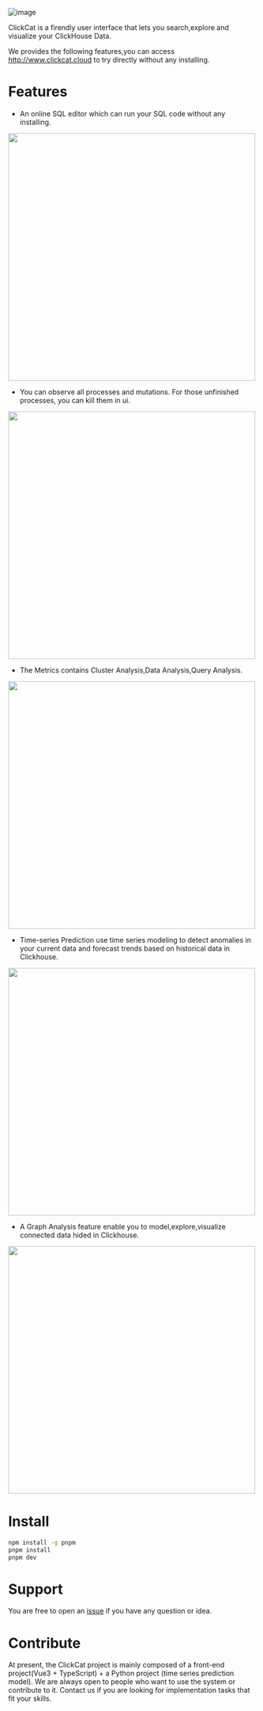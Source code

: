 ![image](https://user-images.githubusercontent.com/22762150/172976873-90907210-9450-4699-adcf-d23daa5ea866.png)

ClickCat is a firendly user interface that lets you search,explore and visualize your ClickHouse Data. 

We provides the following features,you can access http://www.clickcat.cloud to try directly without any installing.
# Features
* An online SQL editor  which can run your SQL code without any installing.
<img src="https://user-images.githubusercontent.com/22762150/184086489-20d872a9-32b6-4773-a86f-f17e5775467f.png" width="500"/>

* You can observe all processes and mutations. For those unfinished processes, you can kill them in ui.
<img src="https://user-images.githubusercontent.com/22762150/184086629-3d848426-b463-430f-a738-609c0eff2800.png" width="500"/>

* The Metrics contains Cluster Analysis,Data Analysis,Query Analysis. 
<img src="https://user-images.githubusercontent.com/22762150/184086690-4fb86363-316c-48ac-a73f-d486c1caf56b.png" width="500"/>

* Time-series Prediction use time series modeling to detect anomalies in your current data and forecast trends based on historical data in Clickhouse.
<img src="https://user-images.githubusercontent.com/22762150/172766700-de6b755c-0f9d-47e3-b0e3-fbb72ca06f23.png" width="500" />

* A Graph Analysis feature enable you to model,explore,visualize connected data hided in Clickhouse.
<img src="https://user-images.githubusercontent.com/22762150/172766866-338525eb-b75a-43e4-96fb-c266b81c7457.png" width="500"/>

# Install
```bash
npm install -g pnpm
pnpm install
pnpm dev
```
# Support
You are free to open an [issue](https://github.com/clickcat-project/ClickCat/issues) if you have any question or idea.

# Contribute
At present, the ClickCat project is mainly composed of a front-end project(Vue3 + TypeScript) + a Python project (time series prediction model).
We are always open to people who want to use the system or contribute to it. Contact us if you are looking for implementation tasks that fit your skills.
